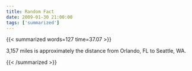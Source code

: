 ```yaml
---
title: Random Fact
date: 2009-01-30 21:00:00
tags: ['summarized']
---
```


{{< summarized words=127 time=37.07 >}}

3,157 miles is approximately the distance from Orlando, FL to Seattle, WA.

{{< /summarized >}}